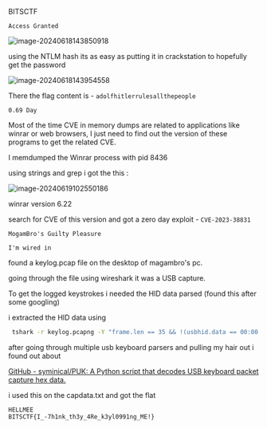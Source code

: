 BITSCTF 

```Access Granted ```

![image-20240618143850918](C:\Users\Aayush\AppData\Roaming\Typora\typora-user-images\image-20240618143850918.png)

using the NTLM hash its as easy as putting it in crackstation to hopefully get the password 

![image-20240618143954558](C:\Users\Aayush\AppData\Roaming\Typora\typora-user-images\image-20240618143954558.png)

There the flag content is - ```adolfhitlerrulesallthepeople```



```0.69 Day ```

Most of the time CVE in memory dumps are related to applications like winrar or web browsers, I just need to find out the version of these programs to get the related CVE.

I memdumped the Winrar process with pid 8436 

using strings and grep i got the this : 

![image-20240619102550186](C:\Users\Aayush\AppData\Roaming\Typora\typora-user-images\image-20240619102550186.png)

 winrar version 6.22

search for CVE of this version and got a zero day exploit -  ```CVE-2023-38831```

```MogamBro's Guilty Pleasure```



```I'm wired in```

found a keylog.pcap file on the desktop of magambro's pc.

going through the file using wireshark it was a USB capture.

To get the logged keystrokes i needed the HID data parsed (found this after some googling)

i extracted the HID data using 

```bash
 tshark -r keylog.pcapng -Y "frame.len == 35 && !(usbhid.data == 00:00:00:00:00:00:00:00)" -T fields -e usbhid.data > capdata.txt
```



after going through multiple usb keyboard parsers and pulling my hair out i found out about 

[GitHub - syminical/PUK: A Python script that decodes USB keyboard packet capture hex data.](https://github.com/syminical/PUK)

i used this on the capdata.txt and got the flat 

```I haveebeen haakee  !!!
HELLMEE
BITSCTF{I_-7h1nk_th3y_4Re_k3yl0991ng_ME!}
```

